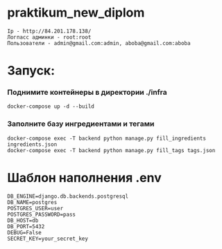 # praktikum_new_diplom

```
Ip - http://84.201.178.138/
Логпасс админки - root:root
Пользователи - admin@gmail.com:admin, aboba@gmail.com:aboba
```

# Запуск:

### Поднимите контейнеры в директории ./infra
```
docker-compose up -d --build
```
### Заполните базу ингредиентами и тегами
```
docker-compose exec -T backend python manage.py fill_ingredients ingredients.json
docker-compose exec -T backend python manage.py fill_tags tags.json
```

# Шаблон наполнения .env
```
DB_ENGINE=django.db.backends.postgresql
DB_NAME=postgres
POSTGRES_USER=user
POSTGRES_PASSWORD=pass
DB_HOST=db
DB_PORT=5432
DEBUG=False
SECRET_KEY=your_secret_key
```

